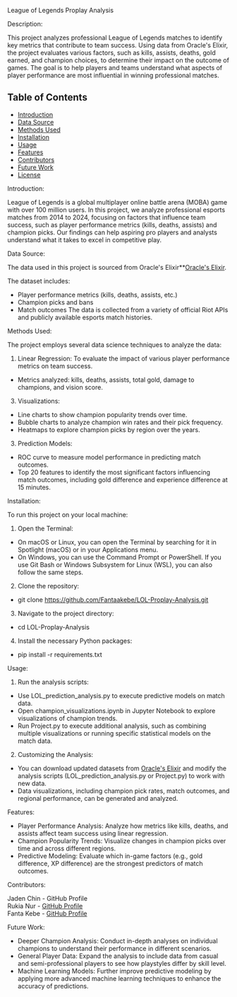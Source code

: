 League of Legends Proplay Analysis

Description:

This project analyzes professional League of Legends matches to identify key metrics that contribute to team success. 
Using data from Oracle's Elixir, the project evaluates various factors, such as kills, assists, deaths, gold earned, 
and champion choices, to determine their impact on the outcome of games. The goal is to help players and teams understand what aspects of player performance are most influential in winning professional matches.

## Table of Contents
- [Introduction](#introduction)
- [Data Source](#data-source)
- [Methods Used](#methods-used)
- [Installation](#installation)
- [Usage](#usage)
- [Features](#features)
- [Contributors](#contributors)
- [Future Work](#future-work)
- [License](#license)

Introduction:

League of Legends is a global multiplayer online battle arena (MOBA) game with over 100 million users. 
In this project, we analyze professional esports matches from 2014 to 2024, focusing on factors that influence team success, 
such as player performance metrics (kills, deaths, assists) and champion picks. 
Our findings can help aspiring pro players and analysts understand what it takes to excel in competitive play.

Data Source:

The data used in this project is sourced from Oracle's Elixir**[Oracle's Elixir](https://oracleselixir.com/tools/downloads). 

The dataset includes:

- Player performance metrics (kills, deaths, assists, etc.)
- Champion picks and bans
- Match outcomes
The data is collected from a variety of official Riot APIs and publicly available esports match histories.

Methods Used:

The project employs several data science techniques to analyze the data:

1. Linear Regression: To evaluate the impact of various player performance metrics on team success.
- Metrics analyzed:
  kills,
  deaths,
  assists,
  total gold,
  damage to champions,
  and vision score.

3. Visualizations:
- Line charts to show champion popularity trends over time.
- Bubble charts to analyze champion win rates and their pick frequency.
- Heatmaps to explore champion picks by region over the years.

3. Prediction Models:
- ROC curve to measure model performance in predicting match outcomes.
- Top 20 features to identify the most significant factors influencing match outcomes, including gold difference and experience difference at 15 minutes.

Installation:

To run this project on your local machine:
1. Open the Terminal:

 - On macOS or Linux, you can open the Terminal by searching for it in Spotlight (macOS) or in your Applications menu.
 - On Windows, you can use the Command Prompt or PowerShell. If you use Git Bash or Windows Subsystem for Linux (WSL), you can also follow the same steps.

2. Clone the repository:

- git clone https://github.com/Fantaakebe/LOL-Proplay-Analysis.git

3. Navigate to the project directory:
   
- cd LOL-Proplay-Analysis

4. Install the necessary Python packages:

- pip install -r requirements.txt


Usage:

1. Run the analysis scripts:
 - Use LOL_prediction_analysis.py to execute predictive models on match data.
 - Open champion_visualizations.ipynb in Jupyter Notebook to explore visualizations of champion trends.
 - Run Project.py to execute additional analysis, such as combining multiple visualizations or running specific statistical models on the match data.

   
2. Customizing the Analysis:
 - You can download updated datasets from [Oracle's Elixir](https://oracleselixir.com/tools/downloads) and modify the analysis scripts (LOL_prediction_analysis.py or Project.py) to work with new data.
 - Data visualizations, including champion pick rates, match outcomes, and regional performance, can be generated and analyzed.

Features:
- Player Performance Analysis: Analyze how metrics like kills, deaths, and assists affect team success using linear regression.
- Champion Popularity Trends: Visualize changes in champion picks over time and across different regions.
- Predictive Modeling: Evaluate which in-game factors (e.g., gold difference, XP difference) are the strongest predictors of match outcomes.


Contributors:

Jaden Chin - GitHub Profile     
Rukia Nur - [GitHub Profile](https://github.com/Rukian)     
Fanta Kebe - [GitHub Profile](https://github.com/Fantaakebe)

Future Work:

- Deeper Champion Analysis: Conduct in-depth analyses on individual champions to understand their performance in different scenarios.
- General Player Data: Expand the analysis to include data from casual and semi-professional players to see how playstyles differ by skill level.
- Machine Learning Models: Further improve predictive modeling by applying more advanced machine learning techniques to enhance the accuracy of predictions.
